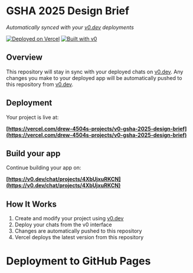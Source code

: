 # GSHA 2025 Design Brief

*Automatically synced with your [v0.dev](https://v0.dev) deployments*

[![Deployed on Vercel](https://img.shields.io/badge/Deployed%20on-Vercel-black?style=for-the-badge&logo=vercel)](https://vercel.com/drew-4504s-projects/v0-gsha-2025-design-brief)
[![Built with v0](https://img.shields.io/badge/Built%20with-v0.dev-black?style=for-the-badge)](https://v0.dev/chat/projects/4XbUjxuRKCN)

## Overview

This repository will stay in sync with your deployed chats on [v0.dev](https://v0.dev).
Any changes you make to your deployed app will be automatically pushed to this repository from [v0.dev](https://v0.dev).

## Deployment

Your project is live at:

**[https://vercel.com/drew-4504s-projects/v0-gsha-2025-design-brief](https://vercel.com/drew-4504s-projects/v0-gsha-2025-design-brief)**

## Build your app

Continue building your app on:

**[https://v0.dev/chat/projects/4XbUjxuRKCN](https://v0.dev/chat/projects/4XbUjxuRKCN)**

## How It Works

1. Create and modify your project using [v0.dev](https://v0.dev)
2. Deploy your chats from the v0 interface
3. Changes are automatically pushed to this repository
4. Vercel deploys the latest version from this repository
# Deployment to GitHub Pages
